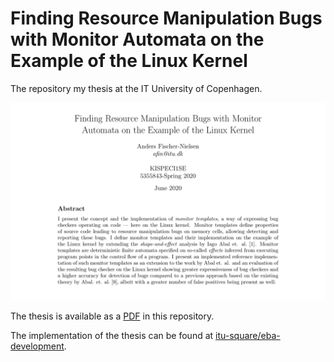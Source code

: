 # Finding Resource Manipulation Bugs with Monitor Automata on the Example of the Linux Kernel

The repository my thesis at the IT University of Copenhagen.

![Frontpage](front.png "Frontpage")

The thesis is available as a [PDF](report.pdf) in this repository. 

The implementation of the thesis can be found at [itu-square/eba-development](https://github.com/itu-square/eba-development/).

